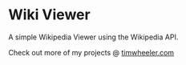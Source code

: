 # Wiki Viewer

A simple Wikipedia Viewer using the Wikipedia API.

Check out more of my projects @ [timwheeler.com](https://timwheeler.com)